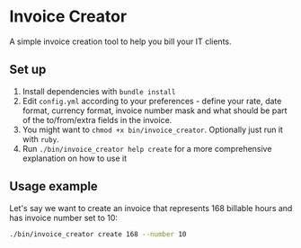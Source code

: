 # Invoice Creator

A simple invoice creation tool to help you bill your IT clients.

## Set up

1. Install dependencies with `bundle install`
2. Edit `config.yml` according to your preferences - define your rate, date format,
currency format, invoice number mask and what should be part of the to/from/extra
fields in the invoice.
3. You might want to `chmod +x bin/invoice_creator`. Optionally just run it with `ruby`.
4. Run `./bin/invoice_creator help create` for a more comprehensive explanation on
how to use it

## Usage example

Let's say we want to create an invoice that represents 168 billable hours and has
invoice number set to 10:

```bash
./bin/invoice_creator create 168 --number 10
```
